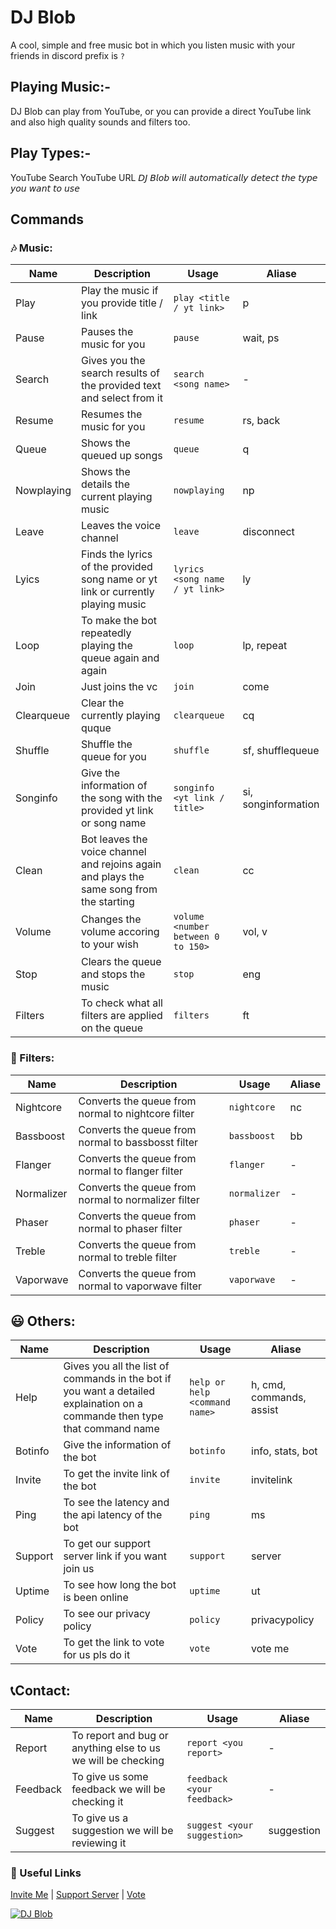# DJ Blob
A cool, simple and free music bot in which you listen music with your friends in discord prefix is `?`

## Playing Music:-
DJ Blob can play from YouTube, or you can provide a direct YouTube link and also high quality sounds and filters too.

## Play Types:-
YouTube Search
YouTube URL
𝘋𝘑 𝘉𝘭𝘰𝘣 𝘸𝘪𝘭𝘭 𝘢𝘶𝘵𝘰𝘮𝘢𝘵𝘪𝘤𝘢𝘭𝘭𝘺 𝘥𝘦𝘵𝘦𝘤𝘵 𝘵𝘩𝘦 𝘵𝘺𝘱𝘦 𝘺𝘰𝘶 𝘸𝘢𝘯𝘵 𝘵𝘰 𝘶𝘴𝘦

## Commands

### 🎶 Music:

Name | Description | Usage | Aliase
|---|---|---|---|
| Play | Play the music if you provide title / link | `play <title / yt link>` | p
| Pause | Pauses the music for you | `pause` | wait, ps
| Search | Gives you the search results of the provided text and select from it | `search <song name>` | -
| Resume | Resumes the music for you | `resume` | rs, back
| Queue | Shows the queued up songs | `queue` | q
| Nowplaying | Shows the details the current playing music | `nowplaying` | np
| Leave | Leaves the voice channel | `leave` | disconnect
| Lyics | Finds the lyrics of the provided song name or yt link or currently playing music | `lyrics <song name / yt link>` | ly
| Loop | To make the bot repeatedly playing the queue again and again | `loop` | lp, repeat
| Join | Just joins the vc | `join` | come
| Clearqueue | Clear the currently playing quque | `clearqueue` | cq
| Shuffle | Shuffle the queue for you | `shuffle` | sf, shufflequeue
| Songinfo | Give the information of the song with the provided yt link or song name | `songinfo <yt link / title>` | si, songinformation
| Clean | Bot leaves the voice channel and rejoins again and plays the same song from the starting | `clean` | cc
| Volume | Changes the volume accoring to your wish | `volume <number between 0 to 150>` | vol, v
| Stop | Clears the queue and stops the music | `stop` | eng
| Filters | To check what all filters are applied on the queue | `filters` | ft

### 🎼 Filters:

Name | Description | Usage | Aliase
|----|----|----|----|
| Nightcore | Converts the queue from normal to nightcore filter | `nightcore` | nc
| Bassboost | Converts the queue from normal to bassbosst filter | `bassboost` | bb
| Flanger | Converts the queue from normal to flanger filter | `flanger` | -
| Normalizer | Converts the queue from normal to normalizer filter | `normalizer` | -
| Phaser | Converts the queue from normal to phaser filter | `phaser` | -
| Treble | Converts the queue from normal to treble filter | `treble` | -
| Vaporwave | Converts the queue from normal to vaporwave filter | `vaporwave` | -

## 😃 Others:

Name | Description | Usage | Aliase
|----|----|----|----|
| Help | Gives you all the list of commands in the bot if you want a detailed explaination on a commande then type that command name | `help or help <command name>` | h, cmd, commands, assist
| Botinfo | Give the information of the bot | `botinfo` | info, stats, bot
| Invite | To get the invite link of the bot | `invite` | invitelink
| Ping | To see the latency and the api latency of the bot | `ping` | ms
| Support | To get our support server link if you want join us | `support` | server
| Uptime | To see how long the bot is been online | `uptime` | ut
| Policy | To see our privacy policy | `policy` | privacypolicy
| Vote | To get the link to vote for us pls do it | `vote` | vote me

## 📞Contact:

Name | Description | Usage | Aliase
|----|----|----|----|
| Report | To report and bug or anything else to us we will be checking | `report <you report>` | -
| Feedback | To give us some feedback we will be checking it | `feedback <your feedback>` | -
| Suggest | To give us a suggestion we will be reviewing it | `suggest <your suggestion>` | suggestion

### 🔗 Useful Links
[Invite Me](https://discord.com/oauth2/authorize?client_id=786209866946838528&permissions=53833024&scope=bot) | [Support Server](https://discord.gg/RWSEj6JrjJ) | [Vote](https://top.gg/bot/786209866946838528/vote)

<a href="https://top.gg/bot/786209866946838528">
    <img src="https://top.gg/api/widget/786209866946838528.svg" alt="DJ Blob" />
</a> 
